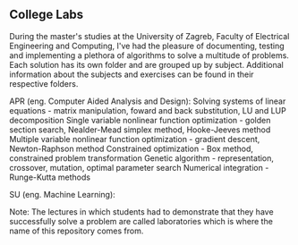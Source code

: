 ## College Labs

During the master's studies at the University of Zagreb, Faculty of Electrical Engineering and Computing, I've had the pleasure of documenting, testing and implementing a plethora of algorithms to solve a multitude of problems. Each solution has its own folder and are grouped up by subject. Additional information about the subjects and exercises can be found in their respective folders.


APR (eng. Computer Aided Analysis and Design):
Solving systems of linear equations - matrix manipulation, foward and back substitution, LU and LUP decomposition
Single variable nonlinear function optimization - golden section search, Nealder-Mead simplex method, Hooke-Jeeves method
Multiple variable nonlinear function optimization - gradient descent, Newton-Raphson method
Constrained optimization - Box method, constrained problem transformation
Genetic algorithm - representation, crossover, mutation, optimal parameter search
Numerical integration - Runge-Kutta methods

SU (eng. Machine Learning):


Note: The lectures in which students had to demonstrate that they have successfully solve a problem are called laboratories which is where the name of this repository comes from.
